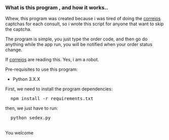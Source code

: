### What is this program , and how it works..

Whew, this program was created because i was tired of doing the <a href="rastreamento.correios.com.br">correios</a> captchas for each consult, so i wrote this script for
anyone that want to skip the captcha.

The program is simple, you just type the order code, and then go do anything while the app run, you will be notified when your order status change.

If <a href="rastreamento.correios.com.br">correios</a> are reading this. Yes, i am a robot.

Pre-requisites to use this program:
<ul>
  <li>Python 3.X.X</li>
</ul>

<p>First, we need to install the program dependencies:</p>
<pre>
  npm install -r requirements.txt
</pre>
<p>then, we just have to run: </p>
<pre>
  python sedex.py
</pre>
<br>
You welcome
